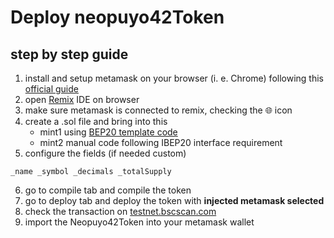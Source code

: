 # Deploy neopuyo42Token
## step by step guide

1. install and setup metamask on your browser (i. e. Chrome) following this [official guide](https://academy.binance.com/en/articles/connecting-metamask-to-binance-smart-chain)
2. open [Remix](https://remix.ethereum.org/) IDE on browser
3. make sure metamask is connected to remix, checking the 🌐 icon
4. create a .sol file and bring into this  
   - mint1 using [BEP20 template code](https://github.com/bnb-chain/bsc-genesis-contract/blob/master/contracts/bep20_template/BEP20Token.template)
   - mint2 manual code following IBEP20 interface requirement
5. configure the fields (if needed custom)

```
_name _symbol _decimals _totalSupply
```

6. go to compile tab and compile the token
7. go to deploy tab and deploy the token with **injected metamask selected**
8. check the transaction on [testnet.bscscan.com](https://testnet.bscscan.com/)
9. import the Neopuyo42Token into your metamask wallet